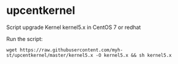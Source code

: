 # upcentkernel

Script upgrade Kernel kernel5.x in CentOS 7 or redhat

Run the script:

    wget https://raw.githubusercontent.com/myh-st/upcentkernel/master/kernel5.x -O kernel5.x && sh kernel5.x
